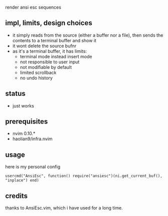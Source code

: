 render ansi esc sequences


## impl, limits, design choices
* it simply reads from the source (either a buffer nor a file),
  then sends the contents to a terminal buffer and show it
* it wont delete the source bufnr
* as it's a terminal buffer, it has limits:
    * terminal mode instead insert mode
    * not responsible to user input
    * not modifiable by default
    * limited scrollback
    * no undo history

## status
* just works

## prerequisites
* nvim 0.10.*
* haolian9/infra.nvim

## usage
here is my personal config
```
usercmd("AnsiEsc", function() require("ansiesc")(ni.get_current_buf(), "inplace") end)
```

## credits
thanks to AnsiEsc.vim, which i have used for a long time.

